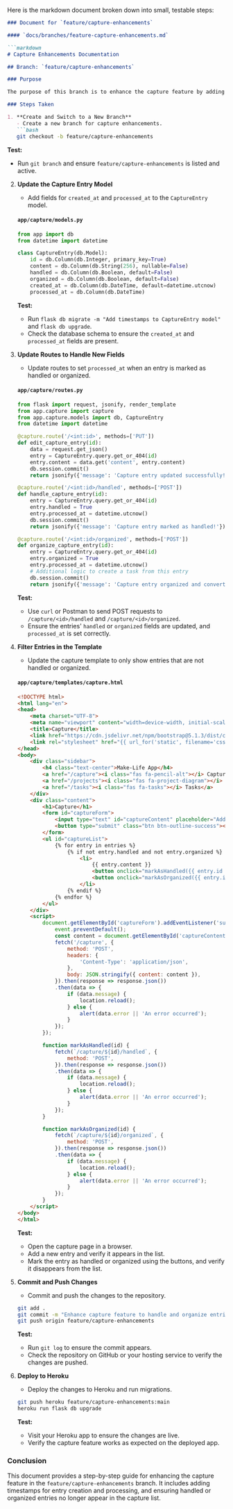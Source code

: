 Here is the markdown document broken down into small, testable steps:

```markdown
### Document for `feature/capture-enhancements`

#### `docs/branches/feature-capture-enhancements.md`

```markdown
# Capture Enhancements Documentation

## Branch: `feature/capture-enhancements`

### Purpose

The purpose of this branch is to enhance the capture feature by adding the ability to mark entries as handled or organized, and to include timestamps for when entries are created and when they are handled or organized. Additionally, handled or organized entries should no longer appear in the capture list.

### Steps Taken

1. **Create and Switch to a New Branch**
   - Create a new branch for capture enhancements.
   ```bash
   git checkout -b feature/capture-enhancements
   ```
   **Test:**
   - Run `git branch` and ensure `feature/capture-enhancements` is listed and active.

2. **Update the Capture Entry Model**
   - Add fields for `created_at` and `processed_at` to the `CaptureEntry` model.

   #### `app/capture/models.py`
   ```python
   from app import db
   from datetime import datetime

   class CaptureEntry(db.Model):
       id = db.Column(db.Integer, primary_key=True)
       content = db.Column(db.String(256), nullable=False)
       handled = db.Column(db.Boolean, default=False)
       organized = db.Column(db.Boolean, default=False)
       created_at = db.Column(db.DateTime, default=datetime.utcnow)
       processed_at = db.Column(db.DateTime)
   ```
   **Test:**
   - Run `flask db migrate -m "Add timestamps to CaptureEntry model"` and `flask db upgrade`.
   - Check the database schema to ensure the `created_at` and `processed_at` fields are present.

3. **Update Routes to Handle New Fields**
   - Update routes to set `processed_at` when an entry is marked as handled or organized.

   #### `app/capture/routes.py`
   ```python
   from flask import request, jsonify, render_template
   from app.capture import capture
   from app.capture.models import db, CaptureEntry
   from datetime import datetime

   @capture.route('/<int:id>', methods=['PUT'])
   def edit_capture_entry(id):
       data = request.get_json()
       entry = CaptureEntry.query.get_or_404(id)
       entry.content = data.get('content', entry.content)
       db.session.commit()
       return jsonify({'message': 'Capture entry updated successfully!'})

   @capture.route('/<int:id>/handled', methods=['POST'])
   def handle_capture_entry(id):
       entry = CaptureEntry.query.get_or_404(id)
       entry.handled = True
       entry.processed_at = datetime.utcnow()
       db.session.commit()
       return jsonify({'message': 'Capture entry marked as handled!'})

   @capture.route('/<int:id>/organized', methods=['POST'])
   def organize_capture_entry(id):
       entry = CaptureEntry.query.get_or_404(id)
       entry.organized = True
       entry.processed_at = datetime.utcnow()
       # Additional logic to create a task from this entry
       db.session.commit()
       return jsonify({'message': 'Capture entry organized and converted to a task!'})
   ```
   **Test:**
   - Use `curl` or Postman to send POST requests to `/capture/<id>/handled` and `/capture/<id>/organized`.
   - Ensure the entries' `handled` or `organized` fields are updated, and `processed_at` is set correctly.

4. **Filter Entries in the Template**
   - Update the capture template to only show entries that are not handled or organized.

   #### `app/capture/templates/capture.html`
   ```html
   <!DOCTYPE html>
   <html lang="en">
   <head>
       <meta charset="UTF-8">
       <meta name="viewport" content="width=device-width, initial-scale=1.0">
       <title>Capture</title>
       <link href="https://cdn.jsdelivr.net/npm/bootstrap@5.1.3/dist/css/bootstrap.min.css" rel="stylesheet">
       <link rel="stylesheet" href="{{ url_for('static', filename='css/styles.css') }}">
   </head>
   <body>
       <div class="sidebar">
           <h4 class="text-center">Make-Life App</h4>
           <a href="/capture"><i class="fas fa-pencil-alt"></i> Capture</a>
           <a href="/projects"><i class="fas fa-project-diagram"></i> Projects</a>
           <a href="/tasks"><i class="fas fa-tasks"></i> Tasks</a>
       </div>
       <div class="content">
           <h1>Capture</h1>
           <form id="captureForm">
               <input type="text" id="captureContent" placeholder="Add a message" required>
               <button type="submit" class="btn btn-outline-success"><i class="fas fa-plus"></i> Add</button>
           </form>
           <ul id="captureList">
               {% for entry in entries %}
                   {% if not entry.handled and not entry.organized %}
                       <li>
                           {{ entry.content }}
                           <button onclick="markAsHandled({{ entry.id }})" class="btn btn-outline-primary btn-sm">Handled</button>
                           <button onclick="markAsOrganized({{ entry.id }})" class="btn btn-outline-secondary btn-sm">Organized</button>
                       </li>
                   {% endif %}
               {% endfor %}
           </ul>
       </div>
       <script>
           document.getElementById('captureForm').addEventListener('submit', function(event) {
               event.preventDefault();
               const content = document.getElementById('captureContent').value;
               fetch('/capture', {
                   method: 'POST',
                   headers: {
                       'Content-Type': 'application/json',
                   },
                   body: JSON.stringify({ content: content }),
               }).then(response => response.json())
               .then(data => {
                   if (data.message) {
                       location.reload();
                   } else {
                       alert(data.error || 'An error occurred');
                   }
               });
           });

           function markAsHandled(id) {
               fetch(`/capture/${id}/handled`, {
                   method: 'POST',
               }).then(response => response.json())
               .then(data => {
                   if (data.message) {
                       location.reload();
                   } else {
                       alert(data.error || 'An error occurred');
                   }
               });
           }

           function markAsOrganized(id) {
               fetch(`/capture/${id}/organized`, {
                   method: 'POST',
               }).then(response => response.json())
               .then(data => {
                   if (data.message) {
                       location.reload();
                   } else {
                       alert(data.error || 'An error occurred');
                   }
               });
           }
       </script>
   </body>
   </html>
   ```
   **Test:**
   - Open the capture page in a browser.
   - Add a new entry and verify it appears in the list.
   - Mark the entry as handled or organized using the buttons, and verify it disappears from the list.

5. **Commit and Push Changes**
   - Commit and push the changes to the repository.

   ```bash
   git add .
   git commit -m "Enhance capture feature to handle and organize entries with timestamps"
   git push origin feature/capture-enhancements
   ```
   **Test:**
   - Run `git log` to ensure the commit appears.
   - Check the repository on GitHub or your hosting service to verify the changes are pushed.

6. **Deploy to Heroku**
   - Deploy the changes to Heroku and run migrations.

   ```bash
   git push heroku feature/capture-enhancements:main
   heroku run flask db upgrade
   ```
   **Test:**
   - Visit your Heroku app to ensure the changes are live.
   - Verify the capture feature works as expected on the deployed app.

### Conclusion

This document provides a step-by-step guide for enhancing the capture feature in the `feature/capture-enhancements` branch. It includes adding timestamps for entry creation and processing, and ensuring handled or organized entries no longer appear in the capture list.

``` 